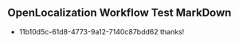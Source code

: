 ## OpenLocalization Workflow Test MarkDown
* 11b10d5c-61d8-4773-9a12-7140c87bdd62 
thanks!<!--HONumber=Mar16_HO1-->
